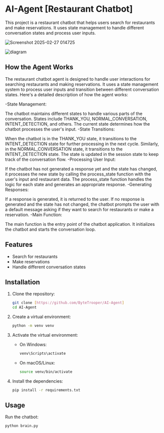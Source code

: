 # AI-Agent [Restaurant Chatbot]

This project is a restaurant chatbot that helps users search for restaurants and make reservations. It uses state management to handle different conversation states and process user inputs.

![Screenshot 2025-02-27 014725](https://github.com/user-attachments/assets/f1d44bc6-cfbd-4f65-9777-862af4e195ff)


![diagram](https://github.com/user-attachments/assets/21612832-906d-4273-ac6b-3de54275fc13)


## How the Agent Works
The restaurant chatbot agent is designed to handle user interactions for searching restaurants and making reservations. It uses a state management system to process user inputs and transition between different conversation states. Here's a detailed description of how the agent works:

-State Management:

The chatbot maintains different states to handle various parts of the conversation.
States include THANK_YOU, NORMAL_CONVERSATION, INTENT_DETECTION, and others.
The current state determines how the chatbot processes the user's input.
-State Transitions:

When the chatbot is in the THANK_YOU state, it transitions to the INTENT_DETECTION state for further processing in the next cycle.
Similarly, in the NORMAL_CONVERSATION state, it transitions to the INTENT_DETECTION state.
The state is updated in the session state to keep track of the conversation flow.
-Processing User Input:

If the chatbot has not generated a response yet and the state has changed, it processes the new state by calling the process_state function with the user's input and restaurant data.
The process_state function handles the logic for each state and generates an appropriate response.
-Generating Responses:

If a response is generated, it is returned to the user.
If no response is generated and the state has not changed, the chatbot prompts the user with a default message asking if they want to search for restaurants or make a reservation.
-Main Function:

The main function is the entry point of the chatbot application.
It initializes the chatbot and starts the conversation loop.

## Features

- Search for restaurants
- Make reservations
- Handle different conversation states

## Installation

1. Clone the repository:
    ```sh
    git clone [https://github.com/ByteTrooper/AI-Agent]
    cd AI-Agent
    ```

2. Create a virtual environment:
    ```sh
    python -m venv venv
    ```

3. Activate the virtual environment:
    - On Windows:
        ```sh
        venv\Scripts\activate
        ```
    - On macOS/Linux:
        ```sh
        source venv/bin/activate
        ```

4. Install the dependencies:
    ```sh
    pip install -r requirements.txt
    ```

## Usage

Run the chatbot:
```sh
python brain.py
